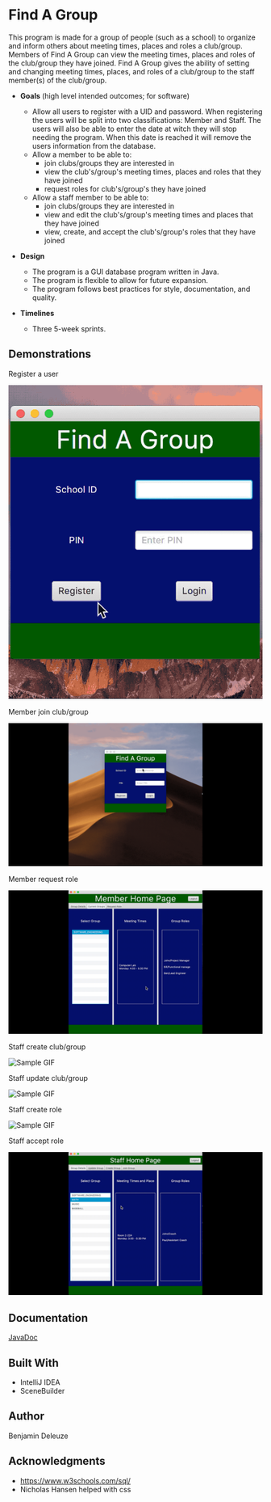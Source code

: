 
# Find A Group
This program is made for a group of people (such as a school) to organize and inform others about meeting times, places and roles a club/group. Members of Find A Group can view the meeting times, places and roles of the club/group they have joined. Find A Group gives the ability of setting and changing meeting times, places, and roles of a club/group to the staff member(s) of the club/group.

-   **Goals**  (high level intended outcomes; for software)
	- Allow all users to register with a UID and password. When registering the users will be split into two classifications: Member and Staff. The users will also be able to enter the date at witch they will stop needing the program. When this date is reached it will remove the users information from the database.
    -   Allow a member to be able to:
	    - join clubs/groups they are interested in
	    - view the club's/group's meeting times, places and roles that they have joined
	    - request roles for club's/group's they have joined
    -   Allow a staff member to be able to:
	    - join clubs/groups they are interested in
	    - view and edit the club's/group's meeting times and places that they have joined
	    - view, create, and accept the club's/group's roles that they have joined

-   **Design** 
    -   The program is a GUI database program written in Java.
    -   The program is flexible to allow for future expansion.
    -   The program follows best practices for style, documentation, and quality.

-   **Timelines**  
    -   Three 5-week sprints.

## Demonstrations
Register a user

![Sample GIF](docs/register.gif)

Member join club/group

![Sample GIF](docs/memberJoin.gif)

Member request role

![Sample GIF](docs/roleRequest.gif)

Staff create club/group

![Sample GIF](docs/.gif)

Staff update club/group

![Sample GIF](docs/.gif)

Staff create role

![Sample GIF](docs/.gif)

Staff accept role

![Sample GIF](docs/roleAccept.gif)

## Documentation

[JavaDoc](https://deleuze199.github.io/ProductionLineTracker/javadoc/index.html)

 ## Built With
 
* IntelliJ IDEA  
* SceneBuilder

 ## Author
Benjamin Deleuze


## Acknowledgments

* https://www.w3schools.com/sql/
* Nicholas Hansen helped with css
